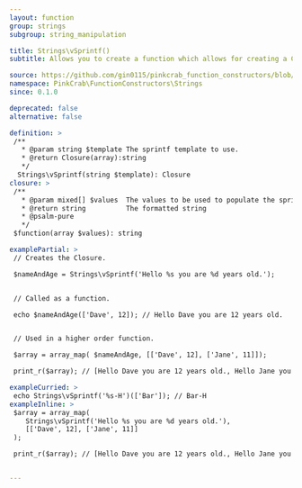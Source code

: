 ```yaml
---
layout: function
group: strings
subgroup: string_manipulation

title: Strings\vSprintf()
subtitle: Allows you to create a function which allows for creating a Closure which is populated with a sprintf template. Which accepts the array of args to be used to populate the template. This can either be used as part of a Higher Order Function such as array_map() or as part of a compiled/pipe function.

source: https://github.com/gin0115/pinkcrab_function_constructors/blob/master/src/strings.php#L118
namespace: PinkCrab\FunctionConstructors\Strings
since: 0.1.0

deprecated: false
alternative: false

definition: >
 /**
   * @param string $template The sprintf template to use.
   * @return Closure(array):string
   */
  Strings\vSprintf(string $template): Closure
closure: >
 /**
   * @param mixed[] $values  The values to be used to populate the sprintf template.
   * @return string          The formatted string
   * @psalm-pure
   */ 
 $function(array $values): string

examplePartial: >
 // Creates the Closure.

 $nameAndAge = Strings\vSprintf('Hello %s you are %d years old.');


 // Called as a function.

 echo $nameAndAge(['Dave', 12]); // Hello Dave you are 12 years old.


 // Used in a higher order function.

 $array = array_map( $nameAndAge, [['Dave', 12], ['Jane', 11]]);

 print_r($array); // [Hello Dave you are 12 years old., Hello Jane you are 11 years old.]

exampleCurried: >
 echo Strings\vSprintf('%s-H')(['Bar']); // Bar-H
exampleInline: >
 $array = array_map(
    Strings\vSprintf('Hello %s you are %d years old.'), 
    [['Dave', 12], ['Jane', 11]]
 );

 print_r($array); // [Hello Dave you are 12 years old., Hello Jane you are 11 years old.]


---
```

